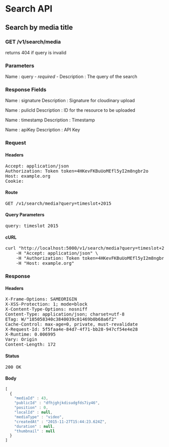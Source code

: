 # Search API

## Search by media title

### GET /v1/search/media

returns 404 if query is invalid



### Parameters

Name : query *- required -*
Description : The query of the search


### Response Fields

Name : signature
Description : Signature for cloudinary upload

Name : pulicId
Description : ID for the resource to be uploaded

Name : timestamp
Description : Timestamp

Name : apiKey
Description : API Key

### Request

#### Headers

<pre>Accept: application/json
Authorization: Token token=4HKevFKBuUoMEfl5yI2m8ngbr2o
Host: example.org
Cookie: </pre>

#### Route

<pre>GET /v1/search/media?query=timeslot+2015</pre>

#### Query Parameters

<pre>query: timeslot 2015</pre>

#### cURL

<pre class="request">curl &quot;http://localhost:5000/v1/search/media?query=timeslot+2015&quot; -X GET \
	-H &quot;Accept: application/json&quot; \
	-H &quot;Authorization: Token token=4HKevFKBuUoMEfl5yI2m8ngbr2o&quot; \
	-H &quot;Host: example.org&quot;</pre>

### Response

#### Headers

<pre>X-Frame-Options: SAMEORIGIN
X-XSS-Protection: 1; mode=block
X-Content-Type-Options: nosniff
Content-Type: application/json; charset=utf-8
ETag: W/&quot;185058340c3840039c01469b0b68a6f2&quot;
Cache-Control: max-age=0, private, must-revalidate
X-Request-Id: 5f5faa4e-84d7-4f71-bb28-947cf54e4e28
X-Runtime: 0.006995
Vary: Origin
Content-Length: 172</pre>

#### Status

<pre>200 OK</pre>

#### Body

```javascript
[
  {
    "mediaId" : 43,
    "publicId" : "dfhjghjkdisudgfds7iy46",
    "position" : 0,
    "localId" : null,
    "mediaType" : "video",
    "createdAt" : "2015-11-27T15:44:23.624Z",
    "duration" : null,
    "thumbnail" : null
  }
]
```
